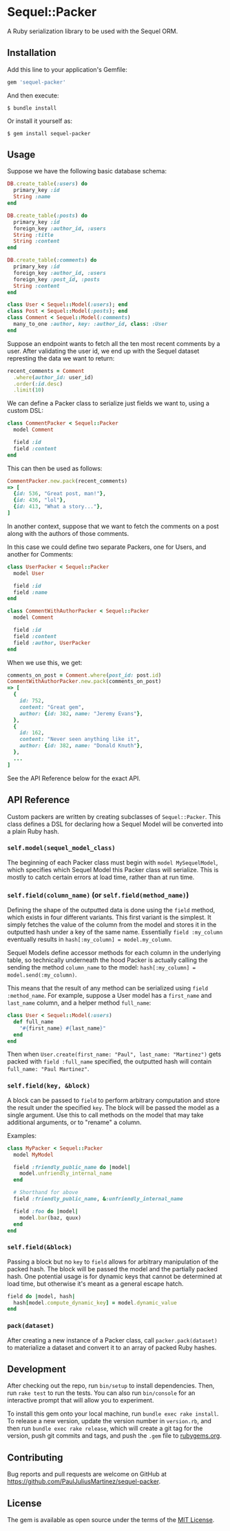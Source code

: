 # Sequel::Packer

A Ruby serialization library to be used with the Sequel ORM.

## Installation

Add this line to your application's Gemfile:

```ruby
gem 'sequel-packer'
```

And then execute:

    $ bundle install

Or install it yourself as:

    $ gem install sequel-packer

## Usage

Suppose we have the following basic database schema:

```ruby
DB.create_table(:users) do
  primary_key :id
  String :name
end

DB.create_table(:posts) do
  primary_key :id
  foreign_key :author_id, :users
  String :title
  String :content
end

DB.create_table(:comments) do
  primary_key :id
  foreign_key :author_id, :users
  foreign_key :post_id, :posts
  String :content
end

class User < Sequel::Model(:users); end
class Post < Sequel::Model(:posts); end
class Comment < Sequel::Model(:comments)
  many_to_one :author, key: :author_id, class: :User
end
```

Suppose an endpoint wants to fetch all the ten most recent comments by a user.
After validating the user id, we end up with the Sequel dataset represting the
data we want to return:

```ruby
recent_comments = Comment
  .where(author_id: user_id)
  .order(:id.desc)
  .limit(10)
```

We can define a Packer class to serialize just fields we want to, using a
custom DSL:

```ruby
class CommentPacker < Sequel::Packer
  model Comment

  field :id
  field :content
end
```

This can then be used as follows:

```ruby
CommentPacker.new.pack(recent_comments)
=> [
  {id: 536, "Great post, man!"},
  {id: 436, "lol"},
  {id: 413, "What a story..."},
]
```

In another context, suppose that we want to fetch the comments on a post along
with the authors of those comments.

In this case we could define two separate Packers, one for Users, and another
for Comments:

```ruby
class UserPacker < Sequel::Packer
  model User

  field :id
  field :name
end

class CommentWithAuthorPacker < Sequel::Packer
  model Comment

  field :id
  field :content
  field :author, UserPacker
end
```

When we use this, we get:

```ruby
comments_on_post = Comment.where(post_id: post.id)
CommentWithAuthorPacker.new.pack(comments_on_post)
=> [
  {
    id: 752,
    content: "Great gem",
    author: {id: 382, name: "Jeremy Evans"},
  },
  {
    id: 162,
    content: "Never seen anything like it",
    author: {id: 382, name: "Donald Knuth"},
  },
  ...
]
```

See the API Reference below for the exact API.

## API Reference

Custom packers are written by creating subclasses of `Sequel::Packer`. This
class defines a DSL for declaring how a Sequel Model will be converted into a
plain Ruby hash.

### `self.model(sequel_model_class)`

The beginning of each Packer class must begin with `model MySequelModel`, which
specifies which Sequel Model this Packer class will serialize. This is mostly
to catch certain errors at load time, rather than at run time.

### `self.field(column_name)` (or `self.field(method_name)`)

Defining the shape of the outputted data is done using the `field` method, which
exists in four different variants. This first variant is the simplest. It simply
fetches the value of the column from the model and stores it in the outputted
hash under a key of the same name. Essentially `field :my_column` eventually
results in `hash[:my_column] = model.my_column`.

Sequel Models define accessor methods for each column in the underlying table,
so technically underneath the hood Packer is actually calling the sending the
method `column_name` to the model: `hash[:my_column] = model.send(:my_column)`.

This means that the result of any method can be serialized using
`field :method_name`. For example, suppose a User model has a `first_name` and
`last_name` column, and a helper method `full_name`:

```ruby
class User < Sequel::Model(:users)
  def full_name
    "#{first_name} #{last_name}"
  end
end
```

Then when `User.create(first_name: "Paul", last_name: "Martinez")` gets packed
with `field :full_name` specified, the outputted hash will contain
`full_name: "Paul Martinez"`.

### `self.field(key, &block)`

A block can be passed to `field` to perform arbitrary computation and store the
result under the specified `key`. The block will be passed the model as a single
argument. Use this to call methods on the model that may take additional
arguments, or to "rename" a column.

Examples:

```ruby
class MyPacker < Sequel::Packer
  model MyModel

  field :friendly_public_name do |model|
    model.unfriendly_internal_name
  end

  # Shorthand for above
  field :friendly_public_name, &:unfriendly_internal_name

  field :foo do |model|
    model.bar(baz, quux)
  end
end
```

### `self.field(&block)`

Passing a block but no `key` to `field` allows for arbitrary manipulation of the
packed hash. The block will be passed the model and the partially packed hash.
One potential usage is for dynamic keys that cannot be determined at load time,
but otherwise it's meant as a general escape hatch.

```ruby
field do |model, hash|
  hash[model.compute_dynamic_key] = model.dynamic_value
end
```

### `pack(dataset)`

After creating a new instance of a Packer class, call `packer.pack(dataset)` to
materialize a dataset and convert it to an array of packed Ruby hashes.

## Development

After checking out the repo, run `bin/setup` to install dependencies. Then, run
`rake test` to run the tests. You can also run `bin/console` for an interactive
prompt that will allow you to experiment.

To install this gem onto your local machine, run `bundle exec rake install`. To
release a new version, update the version number in `version.rb`, and then run
`bundle exec rake release`, which will create a git tag for the version, push
git commits and tags, and push the `.gem` file to
[rubygems.org](https://rubygems.org).

## Contributing

Bug reports and pull requests are welcome on GitHub at
https://github.com/PaulJuliusMartinez/sequel-packer.


## License

The gem is available as open source under the terms of the
[MIT License](https://opensource.org/licenses/MIT).
